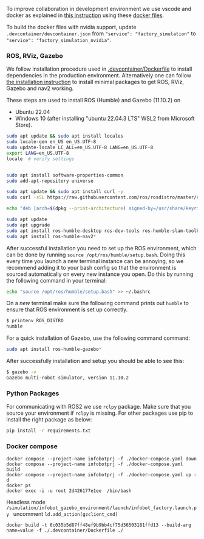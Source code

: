 To improve collaboration in development environment we use vscode and docker as explained in [this instruction](https://www.allisonthackston.com/articles/docker-development.html) using these [docker files](https://github.com/athackst/dockerfiles).

To build the docker files with nvidia support, update `.devcontainer/devcontainer.json`  from `"service": "factory_simulation"` to `"service": "factory_simulation_nvidia"`.

### ROS, RViz, Gazebo

We follow installation procedure used in [.devcontainer/Dockerfile](.devcontainer/Dockerfile) to install dependencies in the production environment.
Alternatively one can follow [the installation instruction](https://docs.ros.org/en/humble/Installation/Ubuntu-Install-Debians.html) to install minimal packages to get ROS, RViz, Gazebo and nav2 working.

These steps are used to install ROS (Humble) and Gazebo (11.10.2) on

- Ubuntu 22.04
- Windows 10 (after installing "ubuntu 22.04.3 LTS" WSL2 from Microsoft Store).

```bash
sudo apt update && sudo apt install locales
sudo locale-gen en_US en_US.UTF-8
sudo update-locale LC_ALL=en_US.UTF-8 LANG=en_US.UTF-8
export LANG=en_US.UTF-8
locale  # verify settings


sudo apt install software-properties-common
sudo add-apt-repository universe

sudo apt update && sudo apt install curl -y
sudo curl -sSL https://raw.githubusercontent.com/ros/rosdistro/master/ros.key -o /usr/share/keyrings/ros-archive-keyring.gpg

echo "deb [arch=$(dpkg --print-architecture) signed-by=/usr/share/keyrings/ros-archive-keyring.gpg] http://packages.ros.org/ros2/ubuntu $(. /etc/os-release && echo $UBUNTU_CODENAME) main" | sudo tee /etc/apt/sources.list.d/ros2.list > /dev/null

sudo apt update
sudo apt upgrade
sudo apt install ros-humble-desktop ros-dev-tools ros-humble-slam-toolbox ros-humble-twist-mux
sudo apt install ros-humble-nav2*
```

After successful installation you need to set up the ROS environment, which can be done by running `source /opt/ros/humble/setup.bash`. Doing this every time you launch a new terminal instance can be annoying, so we recommend adding it to your bash config so that the environment is sourced automatically on every new instance you open. Do this by running the following command in your terminal:

```bash
echo "source /opt/ros/humble/setup.bash" >> ~/.bashrc
```

On a *new* terminal make sure the following command prints out `humble` to ensure that ROS environment is set up correctly.

```bash
$ printenv ROS_DISTRO
humble
```

For a quick installation of Gazebo, use the following command command:

```bash
sudo apt install ros-humble-gazebo*
```

After successfully installation and setup you should be able to see this:

```bash
$ gazebo -v
Gazebo multi-robot simulator, version 11.10.2
```

### Python Packages

For communicating with ROS2 we use `rclpy` package. Make sure that you source your environment if `rclpy` is missing. For other packages use pip to install the right package as below:

```bash
pip install -r requirements.txt
```

### Docker compose

```
docker compose --project-name infobotprj -f ./docker-compose.yaml down
docker compose --project-name infobotprj -f ./docker-compose.yaml build
docker compose --project-name infobotprj -f ./docker-compose.yaml up -d
docker ps
docker exec -i -u root 2d426177e1ee  /bin/bash
```

Headless mode `/simulation/infobot_gazebo_environment/launch/infobot_factory.launch.py ` uncomment `ld.add_action(gzclient_cmd)`

```
docker build -t 6c035b5d87ff48ef9b9bb4cf75d36503181ffd13 --build-arg name=value -f ./.devcontainer/Dockerfile ./
```
